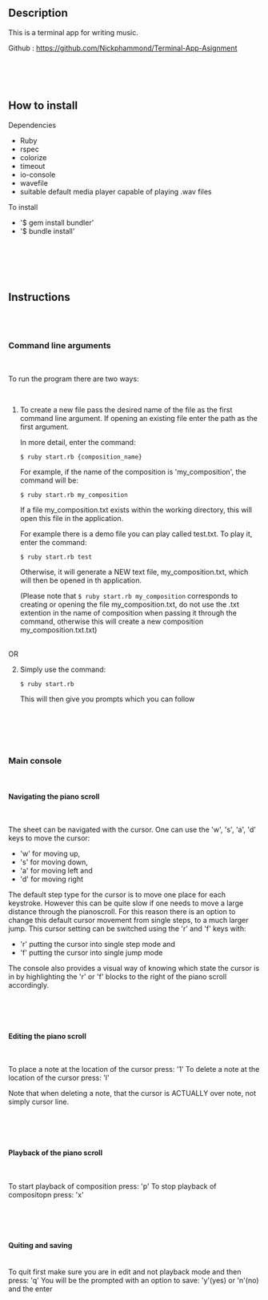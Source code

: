 




## Description

This is a terminal app for writing music.

Github : https://github.com/Nickphammond/Terminal-App-Asignment

<br>
<br>
<br>

## How to install

Dependencies
- Ruby
- rspec
- colorize
- timeout
- io-console
- wavefile
- suitable default media player capable of playing .wav files


To install
- '$ gem install bundler'
- '$ bundle install'

<br>
<br>
<br>
<br>

## Instructions

<br>
<br>

### Command line arguments

<br>

To run the program there are two ways:

<br>

1. To create a new file pass the desired name of the file as the first command line argument. If opening an existing file enter the path as the first argument.

    In more detail, enter the command:

    ``$ ruby start.rb {composition_name}``

    For example, if the name of the composition is 'my_composition', the command will be:

    ``$ ruby start.rb my_composition``

    If a file my_composition.txt exists within the working directory, this will open this file in the application.

    For example there is a demo file you can play called test.txt. 
    To play it, enter the command:

    ``$ ruby start.rb test``

    Otherwise, it will generate a NEW text file, my_composition.txt, which will then be opened in th application.

    (Please note that 
    ``$ ruby start.rb my_composition`` 
    corresponds to creating or opening the file my_composition.txt, do not use the .txt extention in the name of composition when passing it through the command, otherwise this will create a new composition my_composition.txt.txt)

<br>
OR
<br>

2. Simply use the command:

    ``$ ruby start.rb``

    This will then give you prompts which you can follow


<br>
<br>
<br>
<br>


### Main console

<br>

#### Navigating the piano scroll

<br>

The sheet can be navigated with the cursor. One can use the 'w', 's', 'a', 'd' keys to move the cursor: 

- 'w' for moving up, 
- 's' for moving down, 
- 'a' for moving left and 
- 'd' for moving right

The default step type for the cursor is to move one place for each keystroke. However this can be quite slow if one needs to move a large distance through the pianoscroll.
For this reason there is an option to change this default cursor movement from single steps, to a much larger jump. 
This cursor setting can be switched using the 'r' and 'f' keys with:

- 'r' putting the cursor into single step mode and 
- 'f' putting the cursor into single jump mode

The console also provides a visual way of knowing which state the cursor is in by highlighting the 'r' or 'f' blocks to the right of the piano scroll accordingly.

<br>
<br>
<br>

#### Editing the piano scroll

<br>

To place a note at the location of the cursor press: '1'
To delete a note at the location of the cursor press: 'l'

Note that when deleting a note, that the cursor is ACTUALLY over note, not simply cursor line. 

<br>
<br>
<br>

#### Playback of the piano scroll

<br>

To start playback of composition press: 'p'
To stop playback of compositopn press: 'x'

<br>
<br>
<br>

#### Quiting and saving

<br>
To quit first make sure you are in edit and not playback mode and then press: 'q'
You will be the prompted with an option to save: 'y'(yes) or 'n'(no) and the enter